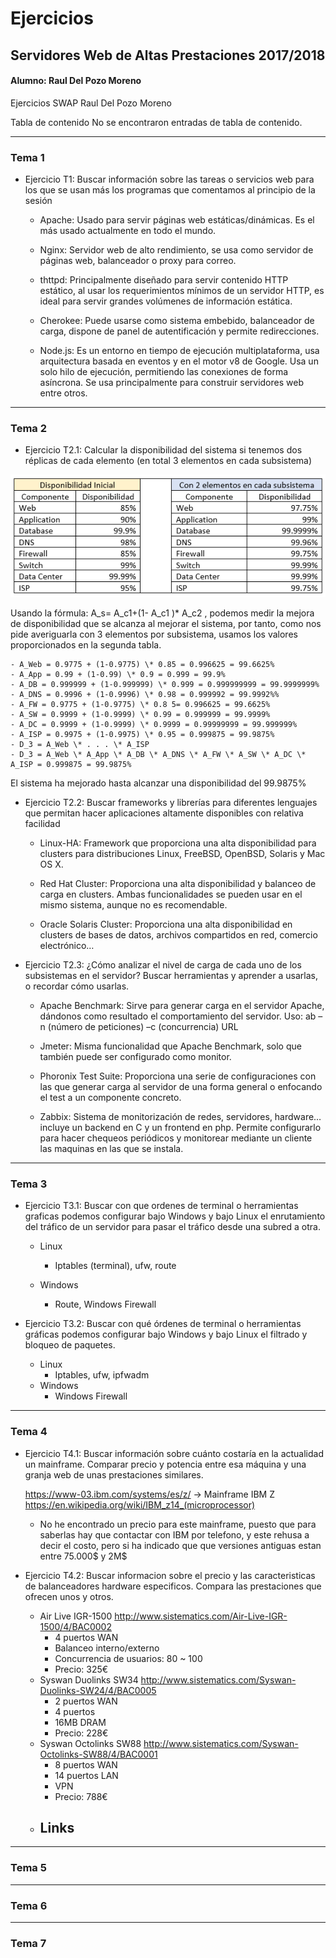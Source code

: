 # Ejercicios 
## Servidores Web de Altas Prestaciones 2017/2018
#### Alumno: Raul Del Pozo Moreno

Ejercicios SWAP
Raul Del Pozo Moreno

Tabla de contenido
No se encontraron entradas de tabla de contenido.

___

### Tema 1

- Ejercicio T1: Buscar información sobre las tareas o servicios web para los que se usan más los programas que comentamos al principio de la sesión

	- Apache: Usado para servir páginas web estáticas/dinámicas. Es el más usado actualmente en todo el mundo.

	- Nginx: Servidor web de alto rendimiento, se usa como servidor de páginas web, balanceador o proxy para correo.

	- thttpd: Principalmente diseñado para servir contenido HTTP estático, al usar los requerimientos mínimos de un servidor HTTP, es ideal para servir grandes volúmenes de información estática.

	- Cherokee: Puede usarse como sistema embebido, balanceador de carga, dispone de panel de autentificación y permite redirecciones.

	- Node.js: Es un entorno en tiempo de ejecución multiplataforma, usa arquitectura basada en eventos y en el motor v8 de Google. Usa un solo hilo de ejecución, permitiendo las conexiones de forma asíncrona. Se usa principalmente para construir servidores web entre otros.

___

### Tema 2

- Ejercicio T2.1: Calcular la disponibilidad del sistema si tenemos dos réplicas de cada elemento (en total 3 elementos en cada subsistema)

![0](./imagenes/t2.PNG)

Usando la fórmula: A_s= A_c1+(1- A_c1 )* A_c2 , podemos medir la mejora de disponibilidad  que se alcanza al mejorar el sistema, por tanto, como nos pide averiguarla con 3 elementos por subsistema, usamos los valores proporcionados en la segunda tabla.

	- A_Web = 0.9775 + (1-0.9775) \* 0.85 = 0.996625 = 99.6625%
	- A_App = 0.99 + (1-0.99) \* 0.9 = 0.999 = 99.9%
	- A_DB = 0.999999 + (1-0.999999) \* 0.999 = 0.999999999 = 99.9999999%
	- A_DNS = 0.9996 + (1-0.9996) \* 0.98 = 0.999992 = 99.9992%%
	- A_FW = 0.9775 + (1-0.9775) \* 0.8 5= 0.996625 = 99.6625%
	- A_SW = 0.9999 + (1-0.9999) \* 0.99 = 0.999999 = 99.9999%
	- A_DC = 0.9999 + (1-0.9999) \* 0.9999 = 0.99999999 = 99.999999%
	- A_ISP = 0.9975 + (1-0.9975) \* 0.95 = 0.999875 = 99.9875%
	- D_3 = A_Web \* . . . \* A_ISP
	- D_3 = A_Web \* A_App \* A_DB \* A_DNS \* A_FW \* A_SW \* A_DC \* A_ISP = 0.999875 = 99.9875%

El sistema ha mejorado hasta alcanzar una disponibilidad del 99.9875%

 - Ejercicio T2.2: Buscar frameworks y librerías para diferentes lenguajes que permitan hacer aplicaciones altamente disponibles con relativa facilidad

	- Linux-HA: Framework que proporciona una alta disponibilidad para clusters para distribuciones Linux, FreeBSD, OpenBSD, Solaris y Mac OS X.

	- Red Hat Cluster: Proporciona una alta disponibilidad y balanceo de carga en clusters. Ambas funcionalidades se pueden usar en el mismo sistema, aunque no es recomendable.

	- Oracle Solaris Cluster: Proporciona una alta disponibilidad en clusters de bases de datos, archivos compartidos en red, comercio electrónico…

- Ejercicio T2.3: ¿Cómo analizar el nivel de carga de cada uno de los subsistemas en el servidor? Buscar herramientas y aprender a usarlas, o recordar cómo usarlas.

	- Apache Benchmark: Sirve para generar carga en el servidor Apache, dándonos como resultado el comportamiento del servidor.
	Uso: ab –n (número de peticiones) –c (concurrencia) URL

	- Jmeter: Misma funcionalidad que Apache Benchmark, solo que también puede ser configurado como monitor.

	- Phoronix Test Suite: Proporciona una serie de configuraciones con las que generar carga al servidor de una forma general o enfocando el test a un componente concreto.  

	- Zabbix: Sistema de monitorización de redes, servidores, hardware… incluye un backend en C y un frontend en php. Permite configurarlo para hacer chequeos periódicos y monitorear mediante un cliente las maquinas en las que se instala.

___

### Tema 3

- Ejercicio T3.1: Buscar con que ordenes de terminal o herramientas graficas podemos configurar bajo Windows y bajo Linux el enrutamiento del tráfico de un servidor para pasar el tráfico desde una subred a otra.

	- Linux
		- Iptables (terminal), ufw, route

	- Windows
		- Route, Windows Firewall

- Ejercicio T3.2: Buscar con qué órdenes de terminal o herramientas gráficas podemos configurar bajo Windows y bajo Linux el filtrado y bloqueo de paquetes.

	- Linux
		- Iptables, ufw, ipfwadm
	- Windows
		- Windows Firewall

___

### Tema 4

- Ejercicio T4.1: Buscar información sobre cuánto costaría en la actualidad un mainframe. Comparar precio y potencia entre esa máquina y una granja web de unas prestaciones similares.

	https://www-03.ibm.com/systems/es/z/ -> Mainframe IBM Z
	https://en.wikipedia.org/wiki/IBM_z14_(microprocessor)
	
	- No he encontrado un precio para este mainframe, puesto que para saberlas hay que contactar con IBM por telefono, y este rehusa a decir el costo, pero si ha indicado que que versiones antiguas estan entre 75.000$ y 2M$
	
- Ejercicio T4.2: Buscar informacion sobre el precio y las caracteristicas de balanceadores hardware especificos. Compara las prestaciones que ofrecen unos y otros.

	- Air Live IGR-1500 http://www.sistematics.com/Air-Live-IGR-1500/4/BAC0002
		- 4 puertos WAN
		- Balanceo interno/externo
		- Concurrencia de usuarios: 80 ~ 100
		- Precio: 325€
	- Syswan Duolinks SW34 http://www.sistematics.com/Syswan-Duolinks-SW24/4/BAC0005
		- 2 puertos WAN
		- 4 puertos
		- 16MB DRAM
		- Precio: 228€
	- Syswan Octolinks SW88 http://www.sistematics.com/Syswan-Octolinks-SW88/4/BAC0001
		- 8 puertos WAN
		- 14 puertos LAN
		- VPN
		- Precio: 788€
	- Links
		-
	
___

### Tema 5


___

### Tema 6


___

### Tema 7
